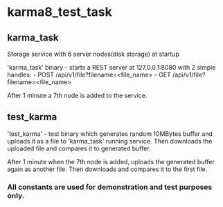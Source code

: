# karma8_test_task

## karma_task
Storage service with 6 server nodes(disk storage) at startup

'karma_task' binary - starts a REST server at 127.0.0.1:8080 with 2 simple handles:
    - POST /api/v1/file?filename=<file_name>
    - GET /api/v1/file?filename=<file_name>

After 1 minute a 7th node is added to the service.

## test_karma

'test_karma' - test binary which generates random 10MBytes buffer and uploads
it as a file to 'karma_task' running service. Then downloads the uploaded file and 
compares it to generated buffer.

After 1 minute when the 7th node is added, uploads the generated buffer again as another file.
Then downloads and compares it to the first file.




### All constants are used for demonstration and test purposes only.
